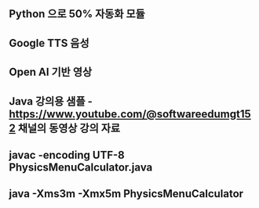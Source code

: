 ## Python 으로 50% 자동화 모듈
## Google TTS 음성
## Open AI 기반 영상
## Java 강의용 샘플 - https://www.youtube.com/@softwareedumgt152 채널의 동영상 강의 자료

## javac -encoding UTF-8 PhysicsMenuCalculator.java
## java -Xms3m -Xmx5m PhysicsMenuCalculator

